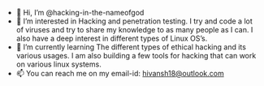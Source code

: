 - 👋 Hi, I’m @hacking-in-the-nameofgod
- 👀 I’m interested in Hacking and penetration testing. I try and code a lot of viruses and try to share my knowledge to as many people as I can. 
      I also have a deep interest in different types of Linux OS’s.
- 🌱 I’m currently learning The different types of ethical hacking and its various usages. I am also building a few tools for hacking that can work on various linux systems.
- 📫 You can reach me on my email-id: hivansh18@outlook.com

<!---
hacking-in-the-nameofgod/hacking-in-the-nameofgod is a ✨ special ✨ repository because its `README.md` (this file) appears on your GitHub profile.
You can click the Preview link to take a look at your changes.
--->
